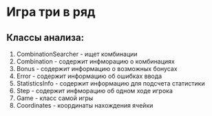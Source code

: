 # Игра три в ряд
## Классы анализа:
1. CombinationSearcher - ищет комбинации
2. Combination - содержит инфморацию о комбинациях
3. Bonus - содержит информацию о возможных бонусах
4. Error - содержит информацию об ошибках ввода
6. StatisticsInfo - содержит информацию для подсчета статистики 
7. Step - содержит инфморацию об одном ходе игрока
8. Game - класс самой игры
9. Сoordinates - координаты нахождения ячейки

